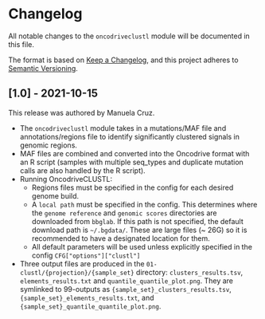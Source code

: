 # Changelog

All notable changes to the `oncodriveclustl` module will be documented in this file.

The format is based on [Keep a Changelog](https://keepachangelog.com/en/1.0.0/),
and this project adheres to [Semantic Versioning](https://semver.org/spec/v2.0.0.html).

## [1.0] - 2021-10-15

This release was authored by Manuela Cruz.

- The `oncodriveclustl` module takes in a mutations/MAF file and annotations/regions file to identify significantly clustered signals in genomic regions.
- MAF files are combined and converted into the Oncodrive format with an R script (samples with multiple seq_types and duplicate mutation calls are also handled by the R script).
- Running OncodriveCLUSTL:
    - Regions files must be specified in the config for each desired genome build.
    - A `local path` must be specified in the config. This determines where the `genome reference` and `genomic scores` directories are downloaded from `bbglab`. If this path is not specified, the default download path is `~/.bgdata/`. These are large files (~ 26G) so it is recommended to have a designated location for them.
    - All default parameters will be used unless explicitly specified in the config `CFG["options"]["clustl"]`
- Three output files are produced in the `01-clustl/{projection}/{sample_set}` directory: `clusters_results.tsv`, `elements_results.txt` and `quantile_quantile_plot.png`. They are symlinked to 99-outputs as `{sample_set}_clusters_results.tsv`, `{sample_set}_elements_results.txt`, and `{sample_set}_quantile_quantile_plot.png`.

